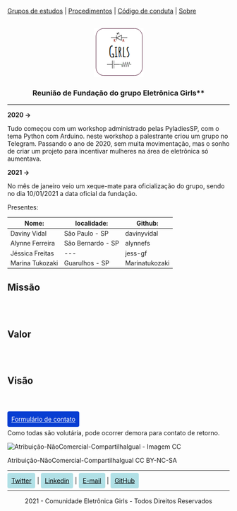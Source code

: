  <a href="https://eletronicagirls.github.io/grupos-estudos/">Grupos de estudos</a> | <a href="https://github.com/eletronicagirls/eletronicagirls.github.io/wiki">Procedimentos</a> | <a href="https://github.com/eletronicagirls/codigo-conduta/">Código de conduta</a>  | <a href="https://eletronicagirls.github.io/sobre/">Sobre</a>

<BR>
<div style="text-align:center;">
<img src="../img/logo.png" alt="Logo">
  <h3>Reunião de Fundação do grupo Eletrônica Girls**</h3>
</div>

---

**2020 ->**

Tudo começou com um workshop administrado pelas PyladiesSP, com o tema Python com Arduino. neste workshop a palestrante criou um grupo no Telegram. Passando o ano de 2020, sem muita movimentação, mas o sonho de criar um projeto para incentivar mulheres na área de eletrônica só aumentava.

**2021 ->**

No mês de janeiro veio um xeque-mate para oficialização do grupo, sendo no dia 10/01/2021 a data oficial da fundação.

Presentes:

|Nome:           |localidade:        |Github:         | 
|---             |---                |---             |
|Daviny Vidal    | São Paulo - SP    | davinyvidal    |
|Alynne Ferreira | São Bernardo - SP | alynnefs       |
|Jéssica Freitas | ---               | jess-gf        |
|Marina Tukozaki | Guarulhos - SP    | Marinatukozaki |


## Missão
<BR><BR>

## Valor
<BR><BR>

## Visão
<BR><BR>
  
<a style="size: 32; Background: #073ED2; color: #fff; padding: 9px; border-radius: 4px;" href="https://forms.gle/SDPHqSZyyVhVXfG">Formulário de contato</a>

Como todas são volutária, pode ocorrer demora para contato de retorno.


![Atribuição-NãoComercial-CompartilhaIgual - Imagem CC](https://licensebuttons.net/l/by-nc-sa/3.0/88x31.png)

Atribuição-NãoComercial-CompartilhaIgual
CC BY-NC-SA


 ---

 <a style="size: 32; Background: #B0E0E6; color: #000; padding: 9px; border-radius: 4px;" href="https://twitter.com/eletronicagirls">Twitter</a> | <a style="size: 32; Background: #B0E0E6; color: #000; padding: 9px; border-radius: 4px;" href="https://www.linkedin.com/company/eletronica-girls">Linkedin</a> | <a style="size: 32; Background: #B0E0E6; color: #000; padding: 9px; border-radius: 4px;" href="mailto:eletronicagirls@gmail.com">E-mail</a> | <a style="size: 32; Background: #B0E0E6; color: #000; padding: 9px; border-radius: 4px;" href="https://github.com/eletronicagirls">GitHub</a>

---
<div style="text-align:center; size: 10px">
2021 - Comunidade Eletrônica Girls - Todos Direitos Reservados
</div>
